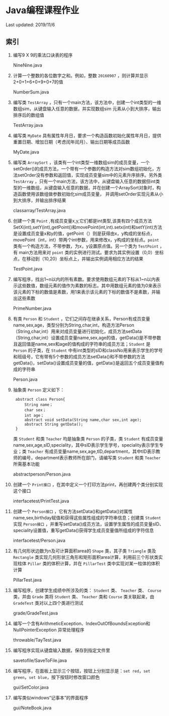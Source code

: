 # Java编程课程作业

Last updated: 2019/11/6

## 索引

1. 编写9 X 9的乘法口诀表的程序

    NineNine.java

2. 计算一个整数的各位数字之和。例如，整数 `20160907` ，则计算并显示2+0+1+6+0+9+0+7的值

    NumberSum.java

3. 编写类 `TestArray` ，只有一个main方法，该方法中，创建一个int类型的一维数组sim，从键盘输入任意的数据，并实现数组sim 元素从小到大排序，输出排序后的数组值

    TestArray.java

4. 编写类 `MyDate` 具有属性年月日，要求一个构造函数初始化属性年月日，提供重置日期、增加日期（考虑闰年闰月）、输出日期等成员函数

    MyDate.java

5. 编写类 `ArraySort` ，该类有一个int类型一维数组sim的成员变量，一个setOrder()的成员方法，一个带有一个参数的构造方法对sim数组初始化，方法setOrder没有参数和返回值，实现成员变量sim中的元素升序排序。另外类 `TestArray` ，只有一个main方法，该方法中，从键盘输入任意的数据但int类型的一维数组，从键盘输入任意的数据，并在创建一个ArraySort对象时，构造函数使用该数组做参数初始化sim成员变量， 并调用setOrder实现元素从小到大排序，并输出排序结果

    classarray/TestArray.java

6. 创建一个类 `Point` ,有成员变量x,y,它们都是int类型,该类有四个成员方法SetX(int),setY(int),getPoint()和movePoint(int,int).setx(int)和setY(int)方法是设置成员变量x和y的值，getPoint（）则是获得由x，y构成的坐标点，movePoint（int，int）带两个int参数，用来修改x，y构成的坐标点。`point` 类有一个构造方法，不带参数，为x，y设置原点值。另一个类为 `TestPoint` ，有 main方法用来对 `point` 类的实例进行测试。要求为其实例设置（0,0）坐标点，在移动到（10,20）坐标点上，并输出实例调用相应方法的结果

    TestPoint.java

7. 编写程序，找出1~n以内的所有素数。要求使用数组元素的下标从1~n以内表示这些数值，数组元素的值作为素数的标志。其中用数组元素的值为0来表示该元素的下标的数值是素数，用1来表示该元素的下标的数值不是素数，并输出这些素数

    PrimeNumber.java

8. 有类 `Person` 和 `Student` ，它们之间存在继承关系，Person有成员变量name,sex,age，类型分别为String,char,int，构造方法Person（String,char,int）用来对成员变量进行初始化，成员方法setData（String,char,int）设置成员变量name,sex,age的值，getData()是不带参数且返回值是name,sex和age的值构成的字符串的成员方法；`Student` 是 `Person` 的子类，在 `Student` 中有int类型的sID和classNo用来表示学生的学号和班级号，它有带有5个参数的成员方法setData()和不带参数的方法getData()，setData()设置成员变量的值，getData()是返回五个成员变量值构成的字符串

    Person.java

9. 抽象类 `Person` 定义如下：

        abstract class Person{
            String name；
            char sex；
            int age；
            abstract void setData(String name,char sex,int age);
            abstract String getData();
        }

    类 `Student` 和类 `Teacher` 均是抽象类 `Person` 的子类，类 `Student` 有成员变量name,sex,age,sID,speciality，其中sID表示学生学号，speciality表示学生专业；类 `Teacher` 有成员变量name,sex,age,tID,department，其中tID表示教师的编号，department表示教师所在部门，请编写类 `Student` 和类 `Teacher` 所需基本功能

    abstractperson/Person.java

10. 创建一个 `Print接口` ，在其中定义一个打印方法print，再创建两个类分别实现这个接口

    interfacetest/PrintTest.java

11. 创建一个 `Person接口` ，它有方法setData()和getData()对属性name,sex,birthday赋值和获得这些属性组成的字符串信息；创建类 `Student` 实现 `Person接口` ，并重写setData()成员方法，设置学生属性的成员变量sID、speciality设置值，重写getData()获得学生成员变量值所组成的字符信息

    interfacetest/Person.java

12. 有几何形状边数为n及可计算面积area的 `Shape` 类，其子类 `Triangle` 类及 `Rectangle` 类实现几何形状三角形和矩形面积area计算，利用前三个形状类实现柱体 `Pillar` 类的体积计算，并在 `PillarTest` 类中实现对某一柱体的体积计算

    PillarTest.java

13. 编写程序，创建学生成绩中所涉及的类： `Student` 类、 `Teacher` 类、 `Course` 类，并由 `Grade` 类将 `Student` 类、 `Teacher` 类和 `Course` 类关联起来，由 `GradeTest` 类对以上四个类进行测试

    grade/GradeTest.java

14. 编写一个含有ArithmeticException、IndexOutOfBoundsException和NullPointerException 异常处理程序

    throwable/TayTest.java

15. 编写程序实现从键盘输入数据，保存到指定文件里

    savetofile/SaveToFile.java

16. 编写程序，在面板上显示三个按钮，按钮上分别显示是：`set red`，`set green`，`set blue`，按下按钮时修改窗口颜色

    gui/SetColor.java

17. 编写类似windows“记事本”的界面程序

    gui/NoteBook.java
